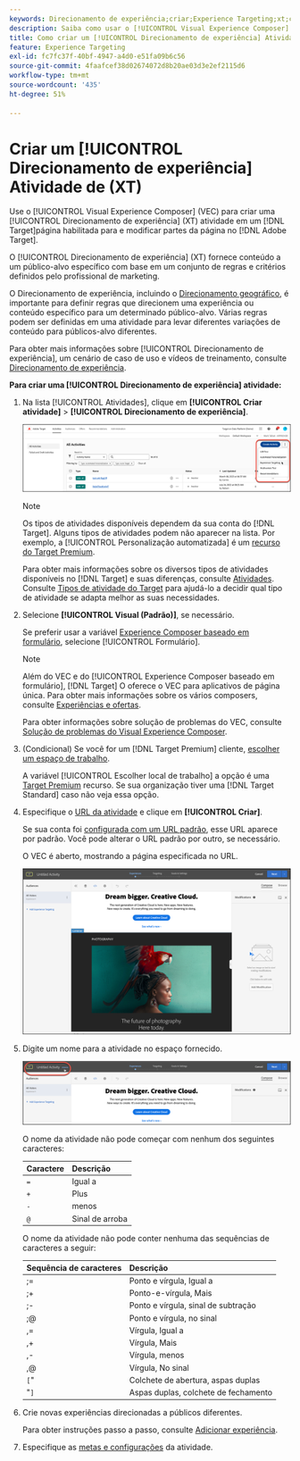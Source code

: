 ```yaml
---
keywords: Direcionamento de experiência;criar;Experience Targeting;xt;create
description: Saiba como usar o [!UICONTROL Visual Experience Composer] (VEC) no [!DNL Adobe Target] para criar um [!UICONTROL Direcionamento de experiência] (XT).
title: Como criar um [!UICONTROL Direcionamento de experiência] Atividade?
feature: Experience Targeting
exl-id: fc7fc37f-40bf-4947-a4d0-e51fa09b6c56
source-git-commit: 4faafcef38d02674072d8b20ae03d3e2ef2115d6
workflow-type: tm+mt
source-wordcount: '435'
ht-degree: 51%

---
```


# Criar um [!UICONTROL Direcionamento de experiência] Atividade de (XT)

Use o [!UICONTROL Visual Experience Composer] (VEC) para criar uma [!UICONTROL Direcionamento de experiência] (XT) atividade em um [!DNL Target]página habilitada para e modificar partes da página no [!DNL Adobe Target].

O [!UICONTROL Direcionamento de experiência] (XT) fornece conteúdo a um público-alvo específico com base em um conjunto de regras e critérios definidos pelo profissional de marketing.

O Direcionamento de experiência, incluindo o [Direcionamento geográfico](/help/main/c-target/c-audiences/c-target-rules/geo.md), é importante para definir regras que direcionem uma experiência ou conteúdo específico para um determinado público-alvo. Várias regras podem ser definidas em uma atividade para levar diferentes variações de conteúdo para públicos-alvo diferentes.

Para obter mais informações sobre [!UICONTROL Direcionamento de experiência], um cenário de caso de uso e vídeos de treinamento, consulte [Direcionamento de experiência](/help/main/c-activities/t-experience-target/experience-target.md).

**Para criar uma [!UICONTROL Direcionamento de experiência] atividade:**

1. Na lista [!UICONTROL Atividades], clique em **[!UICONTROL Criar atividade]** > **[!UICONTROL Direcionamento de experiência]**.

   ![Criar atividade > Direcionamento de experiência](/help/main/c-activities/t-experience-target/t-xt-create/assets/xt_select-1.png)

   >[!NOTE]
   >
   >Os tipos de atividades disponíveis dependem da sua conta do [!DNL Target]. Alguns tipos de atividades podem não aparecer na lista. Por exemplo, a [!UICONTROL Personalização automatizada] é um [recurso do Target Premium](/help/main/c-intro/intro.md#premium).
   >
   >Para obter mais informações sobre os diversos tipos de atividades disponíveis no [!DNL Target] e suas diferenças, consulte [Atividades](/help/main/c-activities/activities.md#concept_D317A95A1AB54674BA7AB65C7985BA03). Consulte [Tipos de atividade do Target](/help/main/c-activities/target-activities-guide.md) para ajudá-lo a decidir qual tipo de atividade se adapta melhor as suas necessidades.

1. Selecione **[!UICONTROL Visual (Padrão)]**, se necessário.

   Se preferir usar a variável [Experience Composer baseado em formulário](/help/main/c-experiences/form-experience-composer.md), selecione [!UICONTROL Formulário].

   >[!NOTE]
   >
   >Além do VEC e do [!UICONTROL Experience Composer baseado em formulário], [!DNL Target] O oferece o VEC para aplicativos de página única. Para obter mais informações sobre os vários composers, consulte [Experiências e ofertas](/help/main/c-experiences/experiences.md).
   >
   >Para obter informações sobre solução de problemas do VEC, consulte [Solução de problemas do Visual Experience Composer](/help/main/c-experiences/c-visual-experience-composer/r-troubleshoot-composer/troubleshoot-composer.md).

1. (Condicional) Se você for um [!DNL Target Premium] cliente, [escolher um espaço de trabalho](/help/main/administrating-target/c-user-management/property-channel/property-channel.md).

   A variável [!UICONTROL Escolher local de trabalho] a opção é uma [Target Premium](/help/main/c-intro/intro.md) recurso. Se sua organização tiver uma [!DNL Target Standard] caso não veja essa opção.

1. Especifique o [URL da atividade](/help/main/c-activities/t-experience-target/t-xt-create/xt-activity-url.md#concept_D28549AAA0A14E3BB5F05F32BE8ABC90) e clique em **[!UICONTROL Criar]**.

   Se sua conta foi [configurada com um URL padrão](/help/main/administrating-target/visual-experience-composer-set-up.md), esse URL aparece por padrão. Você pode alterar o URL padrão por outro, se necessário.

   O VEC é aberto, mostrando a página especificada no URL.

   ![Atividade de Direcionamento de experiência no VEC](/help/main/c-activities/t-experience-target/t-xt-create/assets/xt-in-vec.png)

1. Digite um nome para a atividade no espaço fornecido.

   ![Campo nome](/help/main/c-activities/t-experience-target/t-xt-create/assets/xt_name-new.png)

   O nome da atividade não pode começar com nenhum dos seguintes caracteres:

   | Caractere | Descrição |
   |--- |--- |
   | `=` | Igual a |
   | `+` | Plus |
   | `-` | menos |
   | `@` | Sinal de arroba |

   O nome da atividade não pode conter nenhuma das sequências de caracteres a seguir:

   | Sequência de caracteres | Descrição |
   |--- |--- |
   | ;= | Ponto e vírgula, Igual a |
   | ;+ | Ponto-e-vírgula, Mais |
   | ;- | Ponto e vírgula, sinal de subtração |
   | ;@ | Ponto e vírgula, no sinal |
   | ,= | Vírgula, Igual a |
   | ,+ | Vírgula, Mais |
   | ,- | Vírgula, menos |
   | ,@ | Vírgula, No sinal |
   | `[`&quot; | Colchete de abertura, aspas duplas |
   | &quot;`]` | Aspas duplas, colchete de fechamento |

1. Crie novas experiências direcionadas a públicos diferentes.

   Para obter instruções passo a passo, consulte [Adicionar experiência](/help/main/c-activities/t-experience-target/t-xt-create/xt-add-experience.md).

1. Especifique as [metas e configurações](/help/main/c-activities/t-experience-target/t-xt-create/xt-goals-and-settings.md#reference_B25389FD6F3A4989801E740364B089CC) da atividade.
